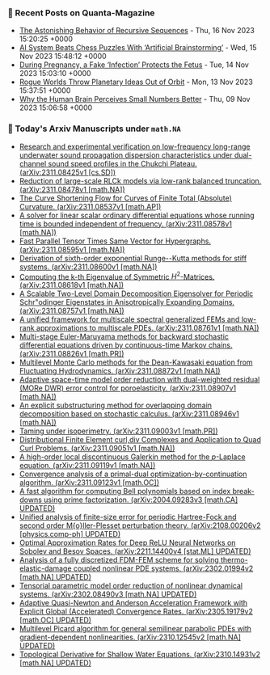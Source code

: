 ### 📝 Recent Posts on Quanta-Magazine
<!-- quanta starts -->
* <a href="https://www.quantamagazine.org/the-astonishing-behavior-of-recursive-sequences-20231116/">The Astonishing Behavior of Recursive Sequences</a> - Thu, 16 Nov 2023 15:20:25 +0000
* <a href="https://www.quantamagazine.org/google-deepmind-trains-artificial-brainstorming-in-chess-ai-20231115/">AI System Beats Chess Puzzles With ‘Artificial Brainstorming’</a> - Wed, 15 Nov 2023 15:48:12 +0000
* <a href="https://www.quantamagazine.org/during-pregnancy-a-fake-infection-protects-the-fetus-20231114/">During Pregnancy, a Fake ‘Infection’ Protects the Fetus</a> - Tue, 14 Nov 2023 15:03:10 +0000
* <a href="https://www.quantamagazine.org/rogue-worlds-throw-planetary-ideas-out-of-orbit-20231113/">Rogue Worlds Throw Planetary Ideas Out of Orbit</a> - Mon, 13 Nov 2023 15:37:51 +0000
* <a href="https://www.quantamagazine.org/why-the-human-brain-perceives-small-numbers-better-20231109/">Why the Human Brain Perceives Small Numbers Better</a> - Thu, 09 Nov 2023 15:06:58 +0000
<!-- quanta ends -->
### 📝 Today's Arxiv Manuscripts under ``math.NA``
<!-- arxiv-math-na starts -->
* <a href="http://arxiv.org/abs/2311.08425">Research and experimental verification on low-frequency long-range underwater sound propagation dispersion characteristics under dual-channel sound speed profiles in the Chukchi Plateau. (arXiv:2311.08425v1 [cs.SD])</a>
* <a href="http://arxiv.org/abs/2311.08478">Reduction of large-scale RLCk models via low-rank balanced truncation. (arXiv:2311.08478v1 [math.NA])</a>
* <a href="http://arxiv.org/abs/2311.08537">The Curve Shortening Flow for Curves of Finite Total (Absolute) Curvature. (arXiv:2311.08537v1 [math.AP])</a>
* <a href="http://arxiv.org/abs/2311.08578">A solver for linear scalar ordinary differential equations whose running time is bounded independent of frequency. (arXiv:2311.08578v1 [math.NA])</a>
* <a href="http://arxiv.org/abs/2311.08595">Fast Parallel Tensor Times Same Vector for Hypergraphs. (arXiv:2311.08595v1 [math.NA])</a>
* <a href="http://arxiv.org/abs/2311.08600">Derivation of sixth-order exponential Runge--Kutta methods for stiff systems. (arXiv:2311.08600v1 [math.NA])</a>
* <a href="http://arxiv.org/abs/2311.08618">Computing the k-th Eigenvalue of Symmetric $H^2$-Matrices. (arXiv:2311.08618v1 [math.NA])</a>
* <a href="http://arxiv.org/abs/2311.08757">A Scalable Two-Level Domain Decomposition Eigensolver for Periodic Schr"odinger Eigenstates in Anisotropically Expanding Domains. (arXiv:2311.08757v1 [math.NA])</a>
* <a href="http://arxiv.org/abs/2311.08761">A unified framework for multiscale spectral generalized FEMs and low-rank approximations to multiscale PDEs. (arXiv:2311.08761v1 [math.NA])</a>
* <a href="http://arxiv.org/abs/2311.08826">Multi-stage Euler-Maruyama methods for backward stochastic differential equations driven by continuous-time Markov chains. (arXiv:2311.08826v1 [math.PR])</a>
* <a href="http://arxiv.org/abs/2311.08872">Multilevel Monte Carlo methods for the Dean-Kawasaki equation from Fluctuating Hydrodynamics. (arXiv:2311.08872v1 [math.NA])</a>
* <a href="http://arxiv.org/abs/2311.08907">Adaptive space-time model order reduction with dual-weighted residual (MORe DWR) error control for poroelasticity. (arXiv:2311.08907v1 [math.NA])</a>
* <a href="http://arxiv.org/abs/2311.08946">An explicit substructuring method for overlapping domain decomposition based on stochastic calculus. (arXiv:2311.08946v1 [math.NA])</a>
* <a href="http://arxiv.org/abs/2311.09003">Taming under isoperimetry. (arXiv:2311.09003v1 [math.PR])</a>
* <a href="http://arxiv.org/abs/2311.09051">Distributional Finite Element curl,div Complexes and Application to Quad Curl Problems. (arXiv:2311.09051v1 [math.NA])</a>
* <a href="http://arxiv.org/abs/2311.09119">A high-order local discontinuous Galerkin method for the $p$-Laplace equation. (arXiv:2311.09119v1 [math.NA])</a>
* <a href="http://arxiv.org/abs/2311.09123">Convergence analysis of a primal-dual optimization-by-continuation algorithm. (arXiv:2311.09123v1 [math.OC])</a>
* <a href="http://arxiv.org/abs/2004.09283">A fast algorithm for computing Bell polynomials based on index break-downs using prime factorization. (arXiv:2004.09283v3 [math.CA] UPDATED)</a>
* <a href="http://arxiv.org/abs/2108.00206">Unified analysis of finite-size error for periodic Hartree-Fock and second order M{o}ller-Plesset perturbation theory. (arXiv:2108.00206v2 [physics.comp-ph] UPDATED)</a>
* <a href="http://arxiv.org/abs/2211.14400">Optimal Approximation Rates for Deep ReLU Neural Networks on Sobolev and Besov Spaces. (arXiv:2211.14400v4 [stat.ML] UPDATED)</a>
* <a href="http://arxiv.org/abs/2302.01994">Analysis of a fully discretized FDM-FEM scheme for solving thermo-elastic-damage coupled nonlinear PDE systems. (arXiv:2302.01994v2 [math.NA] UPDATED)</a>
* <a href="http://arxiv.org/abs/2302.08490">Tensorial parametric model order reduction of nonlinear dynamical systems. (arXiv:2302.08490v3 [math.NA] UPDATED)</a>
* <a href="http://arxiv.org/abs/2305.19179">Adaptive Quasi-Newton and Anderson Acceleration Framework with Explicit Global (Accelerated) Convergence Rates. (arXiv:2305.19179v2 [math.OC] UPDATED)</a>
* <a href="http://arxiv.org/abs/2310.12545">Multilevel Picard algorithm for general semilinear parabolic PDEs with gradient-dependent nonlinearities. (arXiv:2310.12545v2 [math.NA] UPDATED)</a>
* <a href="http://arxiv.org/abs/2310.14931">Topological Derivative for Shallow Water Equations. (arXiv:2310.14931v2 [math.NA] UPDATED)</a>
<!-- arxiv-math-na ends -->
